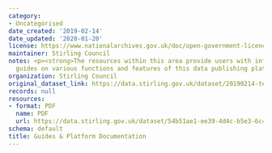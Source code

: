 ```yaml
---
category:
- Uncategorised
date_created: '2019-02-14'
date_updated: '2020-01-20'
license: https://www.nationalarchives.gov.uk/doc/open-government-licence/version/3/
maintainer: Stirling Council
notes: <p><strong>The resources within this area provide users with information and
  guides on various functions and features of this data publishing platform.</strong></p>
organization: Stirling Council
original_dataset_link: https://data.stirling.gov.uk/dataset/20190214-test-user-guide
records: null
resources:
- format: PDF
  name: PDF
  url: https://data.stirling.gov.uk/dataset/54b51ae1-ee39-4d4c-b5e3-6c451896a44b/resource/34ef4067-b535-4a8c-9529-04f57c963a59/download/20190926-open-data-user-guide-v2.1-.pdf
schema: default
title: Guides & Platform Documentation
---
```

